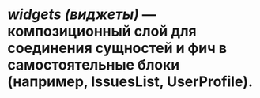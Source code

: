 # *widgets (виджеты)* — композиционный слой для соединения сущностей и фич в самостоятельные блоки (например, IssuesList, UserProfile).
